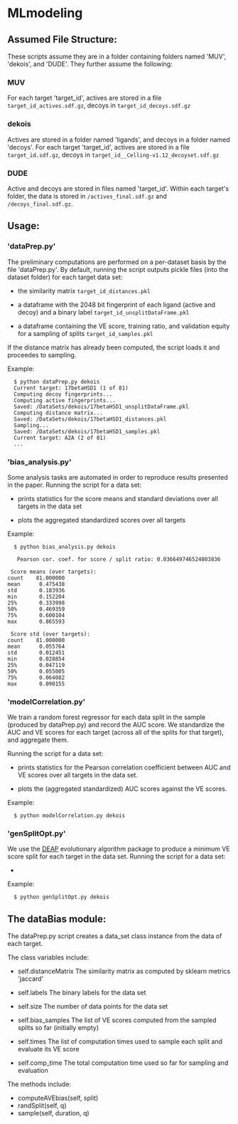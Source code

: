 # MLmodeling

## Assumed File Structure:


These scripts assume they are in a folder containing folders named 'MUV', 'dekois', and 'DUDE'.
They further assume the following:

### MUV
For each target 'target_id', actives are stored in a file ```target_id_actives.sdf.gz```,
decoys in ```target_id_decoys.sdf.gz```

### dekois
Actives are stored in a folder named 'ligands', and decoys in a folder named 'decoys'.
For each target 'target_id', actives are stored in a file ```target_id.sdf.gz```,
decoys in ```target_id__Celling-v1.12_decoyset.sdf.gz```

### DUDE
Active and decoys are stored in files named 'target_id'.
Within each target's folder, the data is stored in ```/actives_final.sdf.gz``` and ```/decoys_final.sdf.gz```.


## Usage:



### 'dataPrep.py'
The preliminary computations are performed on a per-dataset basis by the file 'dataPrep.py'. 
By default, running the script outputs pickle files (into the dataset folder) for each target data set:

  - the similarity matrix ```target_id_distances.pkl```
  
  - a dataframe with the 2048 bit fingerprint of each ligand (active and decoy)
    and a binary label ```target_id_unsplitDataFrame.pkl```
    
  - a dataframe containing the VE score, training ratio, and validation equity
    for a sampling of splits ```target_id_samples.pkl```
    
If the distance matrix has already been computed, the script loads it and proceedes to sampling.

Example:
```
  $ python dataPrep.py dekois
  Current target: 17betaHSD1 (1 of 81)
  Computing decoy fingerprints...
  Computing active fingerprints...
  Saved: /DataSets/dekois/17betaHSD1_unsplitDataFrame.pkl
  Computing distance matrix...
  Saved: /DataSets/dekois/17betaHSD1_distances.pkl
  Sampling...
  Saved: /DataSets/dekois/17betaHSD1_samples.pkl
  Current target: A2A (2 of 81)
  ...
```


### 'bias_analysis.py'
Some analysis tasks are automated in order to reproduce results presented in the paper.
Running the script for a data set:

  - prints statistics for the score means and standard deviations over all targets in the data set
  
  - plots the aggregated standardized scores over all targets
  
Example:
```
  $ python bias_analysis.py dekois
  
   Pearson cor. coef. for score / split ratio: 0.036649746524803836

 Score means (over targets): 
count    81.000000
mean      0.475438
std       0.183936
min       0.152204
25%       0.333998
50%       0.469359
75%       0.600104
max       0.865593

 Score std (over targets): 
count    81.000000
mean      0.055764
std       0.012451
min       0.028854
25%       0.047119
50%       0.055005
75%       0.064082
max       0.090155
```
  
  

### 'modelCorrelation.py'
We train a random forest regressor for each data split in the sample (produced by dataPrep.py) and record the AUC score.
We standardize the AUC and VE scores for each target (across all of the splits for that target), and aggregate them.

Running the script for a data set:

  - prints statistics for the Pearson correlation coefficient between AUC and VE scores
    over all targets in the data set.
  
  - plots the (aggregated standardized) AUC scores against the VE scores. 
  
Example:
```
  $ python modelCorrelation.py dekois
```
  


### 'genSplitOpt.py'
We use the [DEAP](https://github.com/DEAP/deap) evolutionary algorithm package to produce a minimum VE score split for each target in the data set.
Running the script for a data set:

  - 

Example:
```
  $ python genSplitOpt.py dekois
```
  
## The dataBias module:

The dataPrep.py script creates a data_set class instance from the data of each target.

The class variables include:
  - self.distanceMatrix 
    The similarity matrix as computed by sklearn metrics 'jaccard'
    
  - self.labels
    The binary labels for the data set
    
  - self.size
    The number of data points for the data set
    
  - self.bias_samples
    The list of VE scores computed from the sampled splits so far (initially empty)
    
  - self.times
    The list of computation times used to sample each split and evaluate its VE score
    
  - self.comp_time
  The total computation time used so far for sampling and evaluation
  
The methods include:
  - computeAVEbias(self, split)
  - randSplit(self, q)
  - sample(self, duration, q)


